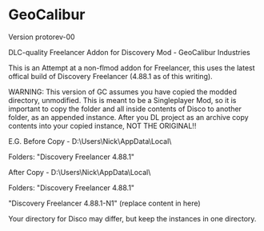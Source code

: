 # GeoCalibur
Version protorev-00

DLC-quality Freelancer Addon for Discovery Mod - GeoCalibur Industries

This is an Attempt at a non-flmod addon for Freelancer, this uses the latest offical build of Discovery Freelancer (4.88.1 as of this writing).

WARNING: This version of GC assumes you have copied the modded directory, unmodified. This is meant to be a Singleplayer Mod, so it is important to copy the folder and all inside contents of Disco to another folder, as an appended instance. After you DL project as an archive copy contents into your copied instance, NOT THE ORIGINAL!!

E.G.
Before Copy -
D:\Users\Nick\AppData\Local\

Folders:
"Discovery Freelancer 4.88.1"

After Copy -
D:\Users\Nick\AppData\Local\

Folders:
"Discovery Freelancer 4.88.1"

"Discovery Freelancer 4.88.1-N1" (replace content in here)

Your directory for Disco may differ, but keep the instances in one directory.
